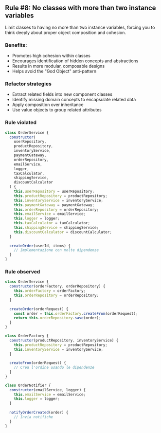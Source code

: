 ## Rule #8: No classes with more than two instance variables
Limit classes to having no more than two instance variables, forcing you to think deeply about proper object composition and cohesion.

### Benefits:
- Promotes high cohesion within classes
- Encourages identification of hidden concepts and abstractions
- Results in more modular, composable designs
- Helps avoid the "God Object" anti-pattern

### Refactor strategies
- Extract related fields into new component classes
- Identify missing domain concepts to encapsulate related data
- Apply composition over inheritance
- Use value objects to group related attributes

### Rule violated
```js
class OrderService {
  constructor(
    userRepository,
    productRepository,
    inventoryService,
    paymentGateway,
    orderRepository,
    emailService,
    logger,
    taxCalculator,
    shippingService,
    discountCalculator
  ) {
    this.userRepository = userRepository;
    this.productRepository = productRepository;
    this.inventoryService = inventoryService;
    this.paymentGateway = paymentGateway;
    this.orderRepository = orderRepository;
    this.emailService = emailService;
    this.logger = logger;
    this.taxCalculator = taxCalculator;
    this.shippingService = shippingService;
    this.discountCalculator = discountCalculator;
  }
  
  createOrder(userId, items) {
    // Implementazione con molte dipendenze
  }
}
```

### Rule observed
```js
class OrderService {
  constructor(orderFactory, orderRepository) {
    this.orderFactory = orderFactory;
    this.orderRepository = orderRepository;
  }
  
  createOrder(orderRequest) {
    const order = this.orderFactory.createFrom(orderRequest);
    return this.orderRepository.save(order);
  }
}
```

```js
class OrderFactory {
  constructor(productRepository, inventoryService) {
    this.productRepository = productRepository;
    this.inventoryService = inventoryService;
  }
  
  createFrom(orderRequest) {
    // Crea l'ordine usando le dipendenze
  }
}
```

```js
class OrderNotifier {
  constructor(emailService, logger) {
    this.emailService = emailService;
    this.logger = logger;
  }
  
  notifyOrderCreated(order) {
    // Invia notifiche
  }
}
```